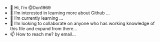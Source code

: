 - 👋 Hi, I’m @Don1969
- 👀 I’m interested in learning more about Github ...
- 🌱 I’m currently learning ...
- 💞️ I’m looking to collaborate on anyone who has working knowledge of this file and expand from there...
- 📫 How to reach me? by email...

<!---
Don1969/Don1969 is a ✨ special ✨ repository because its `README.md` (this file) appears on your GitHub profile.
You can click the Preview link to take a look at your changes.
--->
